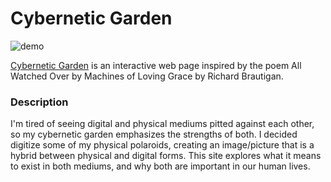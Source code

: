 # Cybernetic Garden
![demo](https://github.com/bluejaywalk/IML400/blob/master/CyberneticGardenFinal/assets/CyberneticGarden.gif)

[Cybernetic Garden](http://qianqianye.github.io/iml400/cybernetic-garden/) is an interactive web page inspired by the poem All Watched Over by Machines of Loving Grace by Richard Brautigan.


### Description

I'm tired of seeing digital and physical mediums pitted against each other, so my cybernetic garden emphasizes the strengths of both. I decided digitize some of my physical polaroids, creating an image/picture that is a hybrid between physical and digital forms. This site explores what it means to exist in both mediums, and why both are important in our human lives.
